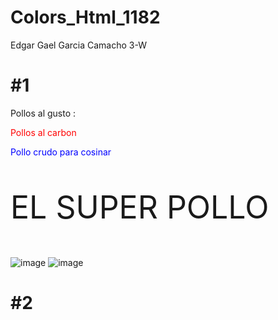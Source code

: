 # Colors_Html_1182
Edgar Gael Garcia Camacho 3-W

# #1

<!DOCTYPE html>

<html>

  <body>


<p>Pollos al gusto :</p>

<p style="color:red;">Pollos al carbon</p>

<p style="color:blue;">Pollo crudo para cosinar</p>

<p style="font-size:50px;">EL SUPER POLLO</p>


</body>

</html>

![image](https://github.com/user-attachments/assets/655f4fd1-8545-4fe7-b4db-116c39caade5) ![image](https://github.com/user-attachments/assets/cdcc9c1f-a56b-4698-bc93-17eb9bc55f84)


# #2
